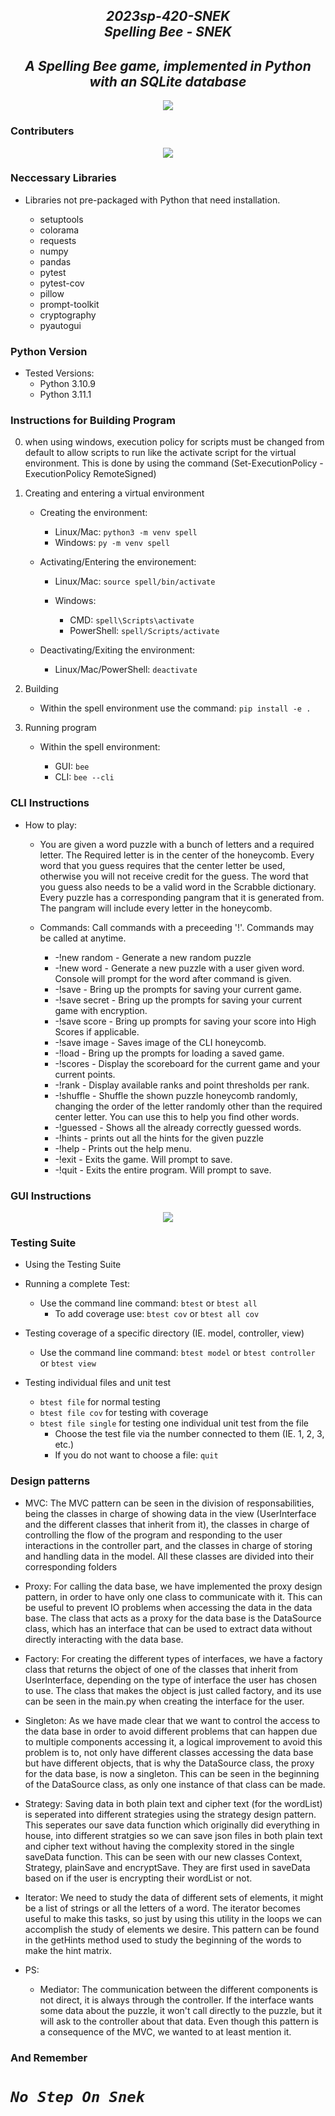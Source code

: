 
<h2 align="center" font-size:20px><b><i>
    2023sp-420-SNEK<br>
    Spelling Bee - SNEK
</i></b></h2>

<h2 align="center" font-size:20px><b><i>
    A Spelling Bee game, implemented in Python with an SQLite database
</i></b></h2>


<p align="center">
          <img src="src/img/SNEKTransperent.png">
</p>

### Contributers

<p align="center">
    <img src="src/img/contributersFinal2.PNG">
</p>

### Neccessary Libraries

* Libraries not pre-packaged with Python
that need installation.

    * setuptools
    * colorama
    * requests
    * numpy
    * pandas
    * pytest
    * pytest-cov
    * pillow
    * prompt-toolkit
    * cryptography
    * pyautogui


### Python Version
* Tested Versions:
    * Python 3.10.9
    * Python 3.11.1

### Instructions for Building Program

0. when using windows, execution policy for scripts must be changed
    from default to allow scripts to run like the activate script for the
    virtual environment. This is done by using the command 
    (Set-ExecutionPolicy -ExecutionPolicy RemoteSigned)

1. Creating and entering a virtual environment
    * Creating the environment:
    
        * Linux/Mac:  ```python3 -m venv spell```
        * Windows:  ```py -m venv spell```
        
    * Activating/Entering the environement:
    
        * Linux/Mac:  ```source spell/bin/activate```
        
        * Windows:
            * CMD:  ```spell\Scripts\activate```
            * PowerShell:  ```spell/Scripts/activate```
            
    * Deactivating/Exiting the environment:
    
        * Linux/Mac/PowerShell:  ```deactivate```

2. Building
    * Within the spell environment use the command:  ```pip install -e .```

3. Running program
    * Within the spell environment:
    
        * GUI:   ```bee```
        * CLI:   ```bee --cli```


### CLI Instructions

* How to play:

    * You are given a word puzzle with a bunch of letters
    and a required letter.  The Required letter is in the
    center of the honeycomb.  Every word that you guess
    requires that the center letter be used, otherwise you
    will not receive credit for the guess.  The word that
    you guess also needs to be a valid word in the
    Scrabble dictionary.  Every puzzle has a corresponding
    pangram that it is generated from.  The pangram will
    include every letter in the honeycomb.

    * Commands:
    Call commands with a preceeding '!'. Commands may be
    called at anytime.

        * -!new random - Generate a new random puzzle
        * -!new word - Generate a new puzzle with a user given
                       word.  Console will prompt for the word after
                       command is given.
        * -!save - Bring up the prompts for saving your current game.
        * -!save secret - Bring up the prompts for saving your current 
                          game with encryption.
        * -!save score - Bring up prompts for saving your score into
                         High Scores if applicable.
        * -!save image - Saves image of the CLI honeycomb.
        * -!load - Bring up the prompts for loading a saved game.
        * -!scores - Display the scoreboard for the current game and your current points.
        * -!rank - Display available ranks and point thresholds per rank.
        * -!shuffle - Shuffle the shown puzzle honeycomb randomly, changing
                      the order of the letter randomly other than the
                      required center letter.  You can use this to
                      help you find other words.
        * -!guessed - Shows all the already correctly guessed words.
        * -!hints - prints out all the hints for the given puzzle
        * -!help - Prints out the help menu.
        * -!exit - Exits the game. Will prompt to save.
        * -!quit - Exits the entire program. Will prompt to save.
   
### GUI Instructions

<p align=center>
    <img src="src/img/spellBeeInstruct.PNG">
<p>

### Testing Suite

* Using the Testing Suite

* Running a complete Test:
    * Use the command line command:  ```btest``` or ```btest all```
        * To add coverage use:  ```btest cov``` or ```btest all cov```

* Testing coverage of a specific directory (IE. model, controller, view)
    * Use the command line command:  ```btest model``` or ```btest controller``` or ```btest view```

* Testing individual files and unit test
    * ```btest file``` for normal testing
    * ```btest file cov``` for testing with coverage
    * ```btest file single``` for testing one individual unit test from the file
        * Choose the test file via the number connected to them (IE. 1, 2, 3, etc.)
        * If you do not want to choose a file:  ```quit```

    
 ### Design patterns
* MVC: The MVC pattern can be seen in the division of responsabilities,
being the classes in charge of showing data in the view (UserInterface and the different 
classes that inherit from it), the classes in charge of controlling the flow of the
program and responding to the user interactions in the controller part, and
the classes in charge of storing and handling data in the model. 
All these classes are divided into their corresponding folders

* Proxy: For calling the data base, we have implemented the proxy design pattern, 
in order to have only one class to communicate with it. This can be useful to prevent
IO problems when accessing the data in the data base. The class that acts as a proxy
for the data base is the DataSource class, which has an interface that can be used
to extract data without directly interacting with the data base.

* Factory: For creating the different types of interfaces, we have a factory class 
that returns the object of one of the classes that inherit from UserInterface, depending
on the type of interface the user has chosen to use. The class that makes the object is
just called factory, and its use can be seen in the main.py when creating the interface
for the user.

* Singleton: As we have made clear that we want to control the access to the data 
base in order to avoid different problems that can happen due to multiple components
accessing it, a logical improvement to avoid this problem is to, not only have different
classes accessing the data base but have different objects, that is why the DataSource
class, the proxy for the data base, is now a singleton. This can be seen in the beginning
of the DataSource class, as only one instance of that class can be made.

* Strategy: Saving data in both plain text and cipher text (for the wordList) is 
seperated into different strategies using the strategy design pattern. This seperates 
our save data function which originally did everything in house, into different stratgies 
so we can save json files in both plain text and cipher text without having the complexity
stored in the single saveData function. This can be seen with our new classes Context, 
Strategy, plainSave and encryptSave. They are first used in saveData based on if the user 
is encrypting their wordList or not.

* Iterator: We need to study the data of different sets of elements, it might be a list of
strings or all the letters of a word. The iterator becomes useful to make this tasks, so just 
by using this utility in the loops we can accomplish the study of elements we desire. 
This pattern can be found in the getHints method used to study the beginning of the words to 
make the hint matrix.

* PS:

    * Mediator: The communication between the different components is not direct, 
    it is always through the controller. If the interface wants some data about the
    puzzle, it won't call directly to the puzzle, but it will ask to the controller
    about that data. Even though this pattern is a consequence of the MVC, we wanted
    to at least mention it.
        
        
            




### And Remember
    
#  ***`No Step On Snek`*** 

        

